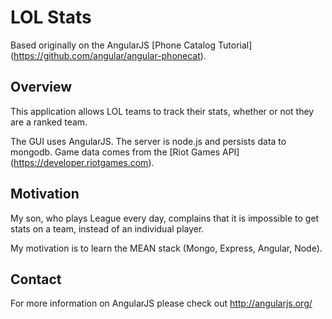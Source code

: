 # LOL Stats

Based originally on the AngularJS [Phone Catalog Tutorial] (https://github.com/angular/angular-phonecat).

## Overview

This application allows LOL teams to track their stats, whether or not they are a ranked team.

The GUI uses AngularJS. The server is node.js and persists data to mongodb. Game data comes 
from the [Riot Games API] (https://developer.riotgames.com).

## Motivation

My son, who plays League every day, complains that it is impossible to get stats on a team,
instead of an individual player.

My motivation is to learn the MEAN stack (Mongo, Express, Angular, Node).

## Contact

For more information on AngularJS please check out http://angularjs.org/

